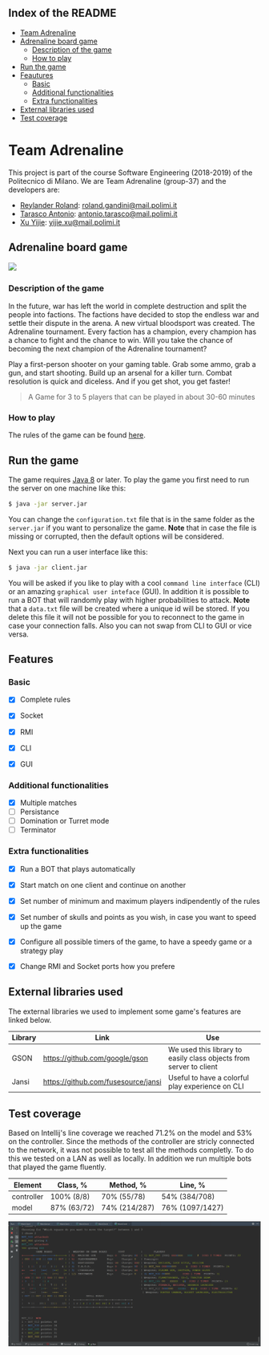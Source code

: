 ## Index of the README
- [Team Adrenaline](#team-adrenaline)
- [Adrenaline board game](#adrenaline-board-game)
  - [Description of the game](#description-of-the-game)
  - [How to play](#how-to-play)
- [Run the game](#run-the-game)
- [Feautures](#features)
  - [Basic](#basic)
  - [Additional functionalities](#additional-functionalities)
  - [Extra functionalities](#extra-functionalities)
- [External libraries used](#external-libraries-used)
- [Test coverage](#test-coverage)



# Team Adrenaline
This project is part of the course Software Engineering (2018-2019) of the Politecnico di Milano.
We are Team Adrenaline (group-37) and the developers are:

- [Reylander Roland](https://github.com/rockplayer007): roland.gandini@mail.polimi.it
- [Tarasco Antonio](https://github.com/tarascoant): antonio.tarasco@mail.polimi.it
- [Xu Yijie](https://github.com/yijie0110):  yijie.xu@mail.polimi.it


## Adrenaline board game

<img src="https://www.boardgamequest.com/wp-content/uploads/2017/01/Adrenaline-Header.jpg" height="350"></img>

### Description of the game
In the future, war has left the world in complete destruction and split the people into factions. The factions have decided to stop the endless war and settle their dispute in the arena. A new virtual bloodsport was created. The Adrenaline tournament. Every faction has a champion, every champion has a chance to fight and the chance to win. Will you take the chance of becoming the next champion of the Adrenaline tournament?

Play a first-person shooter on your gaming table. Grab some ammo, grab a gun, and start shooting. Build up an arsenal for a killer turn. Combat resolution is quick and diceless. And if you get shot, you get faster!

> A Game for 3 to 5 players that can be played in about 30-60 minutes


### How to play

The rules of the game can be found [here](https://czechgames.com/en/adrenaline/).

## Run the game

The game requires [Java 8](https://www.java.com/it/download/) or later. To play the game you first need to run the server on one machine like this:

```sh
$ java -jar server.jar
```
You can change the `configuration.txt` file that is in the same folder as the `server.jar` if you want to personalize the game. **Note** that in case the file is missing or corrupted, then the default options will be considered.

Next you can run a user interface like this:
```sh
$ java -jar client.jar
```
You will be asked if you like to play with a cool `command line interface` (CLI) or an amazing `graphical user inteface` (GUI). In addition it is possible to run a BOT that will randomly play with higher probabilities to attack.
**Note** that a `data.txt` file will be created where a unique id will be stored. If you delete this file it will not be possible for you to reconnect to the game in case your connection falls. Also you can not swap from CLI to GUI or vice versa.

## Features

### Basic
- [x] Complete rules
- [x] Socket
- [x] RMI
- [x] CLI
- [x] GUI


### Additional functionalities
- [x] Multiple matches
- [ ] Persistance
- [ ] Domination or Turret mode
- [ ] Terminator

### Extra functionalities

- [x] Run a BOT that plays automatically 
- [x] Start match on one client and continue on another
- [x] Set number of minimum and maximum players indipendently of the rules
- [x] Set number of skulls and points as you wish, in case you want to speed up the game
- [x] Configure all possible timers of the game, to have a speedy game or a strategy play
- [x] Change RMI and Socket ports how you prefere


## External libraries used

The external libraries we used to implement some game's features are linked below.

|      Library  |Link							 |Use                |
|---------------|--------------------------------|-------------------|
|GSON			|https://github.com/google/gson  | We used this library to easily class objects from server to client |
|Jansi    |https://github.com/fusesource/jansi  | Useful to have a colorful play experience on CLI |

## Test coverage

Based on Intellij's line coverage we reached 71.2% on the model and 53% on the controller. Since the methods of the controller are stricly connected to the network, it was not possible to test all the methods completly. To do this we tested on a LAN as well as locally.
In addition we run multiple bots that played the game fluently.

|      Element  |Class, %							 |Method, %                |Line, %             |
|---------------|--------------------------------|-------------------|--------------------|
|controller			|100% (8/8)  | 70% (55/78) |  54% (384/708)  |
|model			|87% (63/72)  | 74% (214/287) |  76% (1097/1427)  |

![Bots testing](https://github.com/rockplayer007/ing-sw-2019-37/blob/master/demo_pics/CLI_bots.png)

